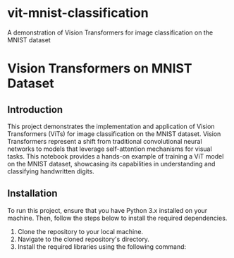# vit-mnist-classification
A demonstration of Vision Transformers for image classification on the MNIST dataset

# Vision Transformers on MNIST Dataset

## Introduction
This project demonstrates the implementation and application of Vision Transformers (ViTs) for image classification on the MNIST dataset. Vision Transformers represent a shift from traditional convolutional neural networks to models that leverage self-attention mechanisms for visual tasks. This notebook provides a hands-on example of training a ViT model on the MNIST dataset, showcasing its capabilities in understanding and classifying handwritten digits.

## Installation
To run this project, ensure that you have Python 3.x installed on your machine. Then, follow the steps below to install the required dependencies.

1. Clone the repository to your local machine.
2. Navigate to the cloned repository's directory.
3. Install the required libraries using the following command:
